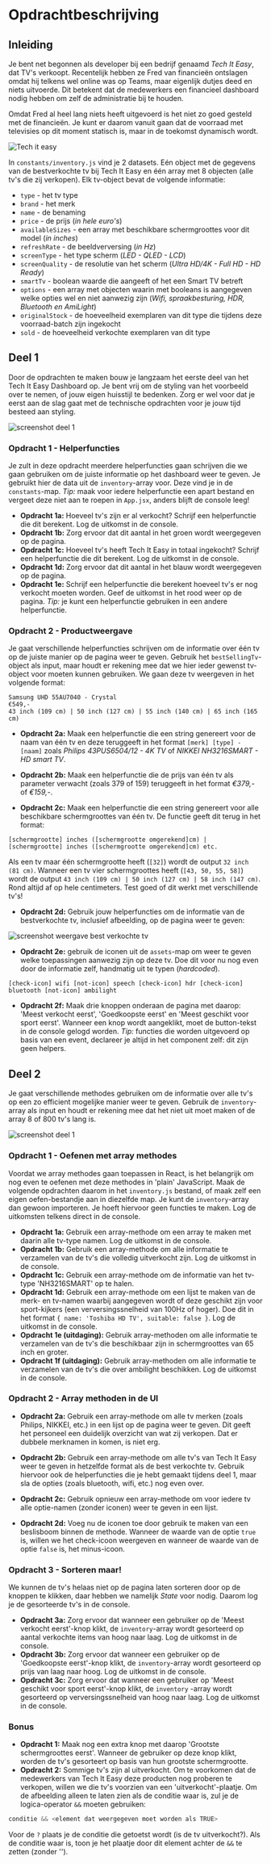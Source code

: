 # Opdrachtbeschrijving

## Inleiding

Je bent net begonnen als developer bij een bedrijf genaamd _Tech It Easy_, dat TV's verkoopt. Recentelijk hebben ze Fred
van financieën ontslagen omdat hij telkens wel online was op Teams, maar eigenlijk dutjes deed en niets uitvoerde. Dit
betekent dat de medewerkers een financieel dashboard nodig hebben om zelf de administratie bij te houden.

Omdat Fred al heel lang niets heeft uitgevoerd is het niet zo goed gesteld met de financieën. Je kunt er daarom vanuit
gaan dat de voorraad met televisies op dit moment statisch is, maar in de toekomst dynamisch wordt.

![Tech it easy](./src/assets/tech_it_easy.png)

In `constants/inventory.js` vind je 2 datasets. Eén object met de gegevens van de
bestverkochte tv bij Tech It Easy en één array met 8 objecten (alle tv's die zij verkopen). Elk tv-object bevat de
volgende informatie:

* `type` - het tv type
* `brand` - het merk
* `name` - de benaming
* `price` - de prijs (_in hele euro's_)
* `availableSizes` - een array met beschikbare schermgroottes voor dit model (_in inches_)
* `refreshRate` - de beeldverversing (_in Hz_)
* `screenType` - het type scherm (_LED - QLED - LCD_)
* `screenQuality` - de resolutie van het scherm (_Ultra HD/4K - Full HD - HD Ready_)
* `smartTv` - boolean waarde die aangeeft of het een Smart TV betreft
* `options` - een array met objecten waarin met booleans is aangegeven welke opties wel en niet aanwezig zijn (_Wifi,
  spraakbesturing, HDR, Bluetooth en AmiLight_)
* `originalStock` - de hoeveelheid exemplaren van dit type die tijdens deze voorraad-batch zijn ingekocht
* `sold` - de hoeveelheid verkochte exemplaren van dit type

## Deel 1

Door de opdrachten te maken bouw je langzaam het eerste deel van het Tech It Easy Dashboard op. Je bent vrij om de
styling van het voorbeeld over te nemen, of jouw eigen huisstijl te bedenken. Zorg er wel voor dat je eerst aan de slag
gaat met de technische opdrachten voor je jouw tijd besteed aan styling.

![screenshot deel 1](./src/assets/screenshots/tech-it-easy-dashboard-deel-1.png)

### Opdracht 1 - Helperfuncties

Je zult in deze opdracht meerdere helperfuncties gaan schrijven die we gaan gebruiken om de juiste informatie op
het dashboard weer te geven. Je gebruikt hier de data uit de `inventory`-array voor. Deze vind je in de `constants`-map.
_Tip:_ maak voor iedere helperfunctie een apart bestand en vergeet deze niet aan te roepen in `App.jsx`, anders blijft
de console leeg!

* **Opdracht 1a:** Hoeveel tv's zijn er al verkocht? Schrijf een helperfunctie die dit berekent. Log de uitkomst in de
  console.
* **Opdracht 1b:** Zorg ervoor dat dit aantal in het groen wordt weergegeven op de pagina.
* **Opdracht 1c:** Hoeveel tv's heeft Tech It Easy in totaal ingekocht? Schrijf een helperfunctie die dit berekent. Log
  de
  uitkomst in de console.
* **Opdracht 1d:** Zorg ervoor dat dit aantal in het blauw wordt weergegeven op de pagina.
* **Opdracht 1e:** Schrijf een helperfunctie die berekent hoeveel tv's er nog verkocht moeten worden. Geef de uitkomst
  in het rood weer op de pagina. _Tip:_ je kunt een helperfunctie gebruiken in een andere helperfunctie.

### Opdracht 2 - Productweergave

Je gaat verschillende helperfuncties schrijven om de informatie over één tv op de juiste manier op de pagina weer te
geven. Gebruik het `bestSellingTv`-object als input, maar houdt er rekening mee dat we hier ieder gewenst tv-object
voor moeten kunnen gebruiken. We gaan deze tv weergeven in het volgende format:

```shell
Samsung UHD 55AU7040 - Crystal
€549,-
43 inch (109 cm) | 50 inch (127 cm) | 55 inch (140 cm) | 65 inch (165 cm)
```

* **Opdracht 2a:** Maak een helperfunctie die een string genereert voor de naam van één tv en deze teruggeeft in het
  format `[merk] [type] - [naam]` zoals _Philips 43PUS6504/12 - 4K TV_ of _NIKKEI NH3216SMART - HD smart TV_.

* **Opdracht 2b:** Maak een helperfunctie die de prijs van één tv als parameter verwacht (zoals 379 of 159) teruggeeft
  in het format _€379,-_ of _€159,-_.

* **Opdracht 2c:** Maak een helperfunctie die een string genereert voor alle beschikbare schermgroottes van één tv. De
  functie geeft dit terug in het format:

```shell
[schermgrootte] inches ([schermgrootte omgerekend]cm) | [schermgrootte] inches ([schermgrootte omgerekend]cm) etc.
```

Als een tv maar één schermgrootte heeft (`[32]`) wordt de output `32 inch (81 cm)`. Wanneer een tv vier schermgroottes
heeft (`[43, 50, 55, 58]`) wordt de output `43 inch (109 cm) | 50 inch (127 cm) |
58 inch (147 cm)`. Rond altijd af op hele centimeters. Test goed of dit werkt met verschillende tv's!

* **Opdracht 2d:** Gebruik jouw helperfuncties om de informatie van de bestverkochte tv, inclusief afbeelding, op
  de pagina weer te geven:

![screenshot weergave best verkochte tv](./src/assets/screenshots/tech-it-easy-best-seller.png)

* **Opdracht 2e:** gebruik de iconen uit de `assets`-map om weer te geven welke toepassingen aanwezig zijn op deze tv.
  Doe dit voor nu nog even door de informatie zelf, handmatig
  uit te typen (_hardcoded_).

```shell
[check-icon] wifi [not-icon] speech [check-icon] hdr [check-icon] bluetooth [not-icon] ambilight
```

* **Opdracht 2f:** Maak drie knoppen onderaan de pagina met daarop: 'Meest verkocht eerst', 'Goedkoopste eerst' en
  'Meest geschikt voor sport eerst'. Wanneer een knop wordt aangeklikt, moet de button-tekst in de console gelogd
  worden. _Tip:_ functies die worden uitgevoerd op basis van een event, declareer je altijd in het component zelf: dit
  zijn geen helpers.

## Deel 2

Je gaat verschillende methodes gebruiken om de informatie over alle tv's op een zo efficient mogelijke manier weer te
geven.
Gebruik de `inventory`-array als input en houdt er rekening mee dat het niet uit moet maken of de array 8 of 800 tv's
lang is.

![screenshot deel 1](./src/assets/screenshots/tech-it-easy-dashboard-deel-2.png)

### Opdracht 1 - Oefenen met array methodes

Voordat we array methodes gaan toepassen in React, is het belangrijk om nog even te oefenen met deze methodes in 'plain'
JavaScript. Maak de volgende opdrachten daarom in het `inventory.js` bestand, of maak zelf een eigen oefen-bestandje aan
in diezelfde map. Je kunt de `inventory`-array dan gewoon importeren. Je hoeft hiervoor geen functies te maken.
Log de uitkomsten telkens direct in de console.

* **Opdracht 1a:** Gebruik een array-methode om een array te maken met daarin alle tv-type namen. Log de uitkomst in de
  console.
* **Opdracht 1b:** Gebruik een array-methode om alle informatie te verzamelen van de tv's die volledig uitverkocht
  zijn. Log de uitkomst in de console.
* **Opdracht 1c:** Gebruik een array-methode om de informatie van het tv-type 'NH3216SMART' op te halen.
* **Opdracht 1d:** Gebruik een array-methode om een lijst te maken van de merk- en tv-namen waarbij aangegeven wordt of
  deze geschikt zijn voor sport-kijkers (een verversingssnelheid van 100Hz of hoger). Doe dit in het
  format `{ name: 'Toshiba HD TV', suitable: false }`. Log de uitkomst in de console.
* **Opdracht 1e (uitdaging):** Gebruik array-methoden om alle informatie te verzamelen van de tv's die beschikbaar zijn
  in
  schermgroottes van 65 inch en groter.
* **Opdracht 1f (uitdaging):** Gebruik array-methoden om alle informatie te verzamelen van de tv's die over
  ambilight beschikken. Log de uitkomst in de console.

### Opdracht 2 - Array methoden in de UI

* **Opdracht 2a:** Gebruik een array-methode om alle tv merken (zoals Philips, NIKKEI, etc.) in een lijst op de pagina
  weer te geven. Dit geeft het personeel een duidelijk overzicht van wat zij verkopen. Dat er dubbele merknamen in
  komen, is niet erg.

* **Opdracht 2b:** Gebruik een array-methode om alle tv's van Tech It Easy weer te geven in hetzelfde format als de best
  verkochte tv. Gebruik hiervoor
  ook de helperfuncties die je hebt gemaakt tijdens deel 1, maar sla de opties (zoals bluetooth, wifi, etc.) nog even
  over.

* **Opdracht 2c:** Gebruik opnieuw een array-methode om voor iedere tv alle optie-namen (zonder iconen) weer te geven in
  een lijst.

* **Opdracht 2d:** Voeg nu de iconen toe door gebruik te maken van een beslisboom binnen de methode. Wanneer de waarde
  van de optie `true` is, willen we het check-icoon weergeven en wanneer de waarde van de optie `false` is, het
  minus-icoon.

### Opdracht 3 - Sorteren maar!

We kunnen de tv's helaas niet op de pagina laten sorteren door op de knoppen te klikken, daar
hebben we namelijk _State_ voor nodig. Daarom log je de gesorteerde tv's in de console.

* **Opdracht 3a:** Zorg ervoor dat wanneer een gebruiker op de 'Meest verkocht eerst'-knop klikt, de `inventory`-array
  wordt
  gesorteerd op aantal verkochte items van hoog naar laag. Log de uitkomst in de console.
* **Opdracht 3b:** Zorg ervoor dat wanneer een gebruiker op de 'Goedkoopste eerst'-knop klikt, de `inventory`-array
  wordt gesorteerd
  op prijs van laag naar hoog. Log de uitkomst in de console.
* **Opdracht 3c:** Zorg ervoor dat wanneer een gebruiker op 'Meest geschikt voor sport eerst'-knop klikt, de `inventory`
  -array wordt
  gesorteerd op verversingssnelheid van hoog naar laag. Log de uitkomst in de console.

### Bonus

* **Opdracht 1:** Maak nog een extra knop met daarop 'Grootste schermgroottes eerst'. Wanneer de gebruiker op deze knop
  klikt, worden de tv's gesorteert op basis van hun grootste schermgrootte.
* **Opdracht 2:** Sommige tv's zijn al uitverkocht. Om te voorkomen dat de medewerkers van Tech It Easy deze producten
  nog proberen te verkopen, willen we die tv's voorzien van een 'uitverkocht'-plaatje. Om de afbeelding alleen te laten
  zien als de conditie waar is, zul je de logica-operator `&&` moeten gebruiken:

```javascript
conditie && <element dat weergegeven moet worden als TRUE>
```

Voor de `?` plaats je de conditie die getoetst wordt (is de tv uitverkocht?). Als de conditie waar is, toon je het
plaatje door dit element achter de `&&` te zetten (zonder '').
